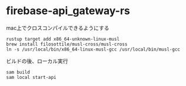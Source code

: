 # firebase-api_gateway-rs

mac上でクロスコンパイルできるようにする
```
rustup target add x86_64-unknown-linux-musl
brew install filosottile/musl-cross/musl-cross
ln -s /usr/local/bin/x86_64-linux-musl-gcc /usr/local/bin/musl-gcc
```
ビルドの後、ローカル実行
```
sam build
sam local start-api
```
